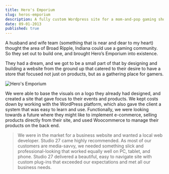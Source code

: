 ```yaml
---
title: Hero's Emporium
slug: heros-emporium
description: A fully custom Wordpress site for a mom-and-pop gaming shop.
date: 09-01-2013
published: true
---
```

A husband and wife team (something that is near and dear to my heart) thought the area of Broad Ripple, Indiana could use a gaming community. So they set out to build one, and brought Hero’s Emporium into existence.

They had a dream, and we got to be a small part of that by designing and building a website from the ground up that catered to their desire to have a store that focused not just on products, but as a gathering place for gamers.

![Hero's Emporium](https://spencersokol.com/assets/heros-emporium.webp)

We were able to base the visuals on a logo they already had designed, and created a site that gave focus to their events and products. We kept costs down by working with the WordPress platform, which also gave the client a system that was easy to learn and use. Functionally, we were looking towards a future where they might like to implement e-commerce, selling products directly from their site, and used Woocommerce to manage their products on the back end.

> We were in the market for a business website and wanted a local web developer. Studio 27 came highly recommended. As most of our customers are media-savvy, we needed something slick and professional-looking that worked equally well on PC, tablet, and phone. Studio 27 delivered a beautiful, easy to navigate site with custom plug-ins that exceeded our expectations and met all our business needs.
